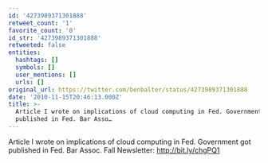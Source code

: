 ```yaml
---
id: '4273989371301888'
retweet_count: '1'
favorite_count: '0'
id_str: '4273989371301888'
retweeted: false
entities:
  hashtags: []
  symbols: []
  user_mentions: []
  urls: []
original_url: https://twitter.com/benbalter/status/4273989371301888
date: '2010-11-15T20:46:13.000Z'
title: >-
  Article I wrote on implications of cloud computing in Fed. Government got
  published in Fed. Bar Asso…
---
```


Article I wrote on implications of cloud computing in Fed. Government got published in Fed. Bar Assoc. Fall Newsletter: http://bit.ly/chgPQ1